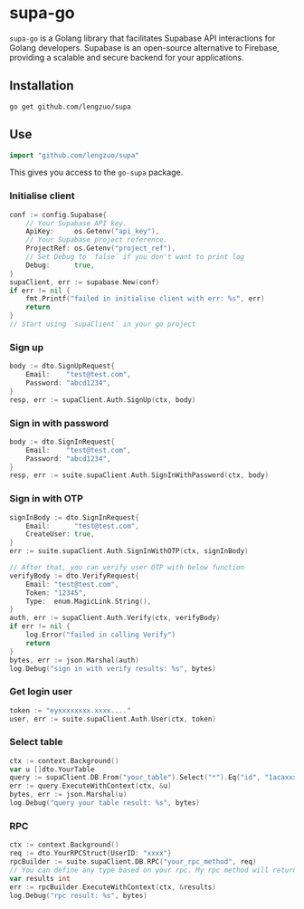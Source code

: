 # supa-go 

`supa-go` is a Golang library that facilitates Supabase API interactions for Golang developers. Supabase is an open-source alternative to Firebase, providing a scalable and secure backend for your applications.

## Installation
```console
go get github.com/lengzuo/supa
```

## Use
```go
import "github.com/lengzuo/supa"
```

This gives you access to the `go-supa` package.

### Initialise client
```go
conf := config.Supabase{
    // Your Supabase API key. 
    ApiKey:     os.Getenv("api_key"), 
    // Your Supabase project reference.
    ProjectRef: os.Getenv("project_ref"),
    // Set Debug to `false` if you don't want to print log
    Debug:      true,
}
supaClient, err := supabase.New(conf)
if err != nil {
    fmt.Printf("failed in initialise client with err: %s", err)
    return
}
// Start using `supaClient` in your go project 
```

### Sign up
```go
body := dto.SignUpRequest{
    Email:    "test@test.com",
    Password: "abcd1234",
}
resp, err := supaClient.Auth.SignUp(ctx, body)
```

### Sign in with password
```go
body := dto.SignInRequest{
    Email:    "test@test.com",
    Password: "abcd1234",
}
resp, err := suite.supaClient.Auth.SignInWithPassword(ctx, body)
```

### Sign in with OTP
```go
signInBody := dto.SignInRequest{
    Email:      "test@test.com",
    CreateUser: true,
}
err := suite.supaClient.Auth.SignInWithOTP(ctx, signInBody)

// After that, you can verify user OTP with below function
verifyBody := dto.VerifyRequest{
    Email: "test@test.com",
    Token: "12345",
    Type:  enum.MagicLink.String(),
}
auth, err := supaClient.Auth.Verify(ctx, verifyBody)
if err != nil {
    log.Error("failed in calling Verify")
    return
}
bytes, err := json.Marshal(auth)
log.Debug("sign in with verify results: %s", bytes)
```

### Get login user 
```go
token := "eyxxxxxxxx.xxxx...."
user, err := suite.supaClient.Auth.User(ctx, token)
```

### Select table
```go
ctx := context.Background()
var u []dto.YourTable
query := supaClient.DB.From("your_table").Select("*").Eq("id", "1acaxxxf-xx0d-4xxb-xx48-xxxxx")
err := query.ExecuteWithContext(ctx, &u)
bytes, err := json.Marshal(u)
log.Debug("query your table result: %s", bytes)
```

### RPC
```go
ctx := context.Background()
req := dto.YourRPCStruct{UserID: "xxxx"}
rpcBuilder := suite.supaClient.DB.RPC("your_rpc_method", req)
// You can define any type based on your rpc. My rpc method will return an `int` for my case.
var results int
err := rpcBuilder.ExecuteWithContext(ctx, &results)
log.Debug("rpc result: %s", bytes)
```